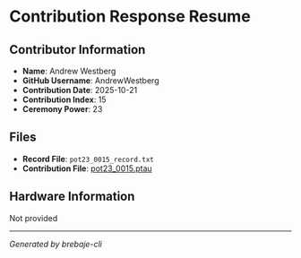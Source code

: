 # Contribution Response Resume

## Contributor Information
- **Name**: Andrew Westberg
- **GitHub Username**: AndrewWestberg
- **Contribution Date**: 2025-10-21
- **Contribution Index**: 15
- **Ceremony Power**: 23

## Files
- **Record File**: `pot23_0015_record.txt`
- **Contribution File**: [pot23_0015.ptau](https://cardano-trusted-setup-test.s3.us-east-2.amazonaws.com/Cardano-PPOT/pot23_0015.ptau)

## Hardware Information
Not provided

---
*Generated by brebaje-cli*
